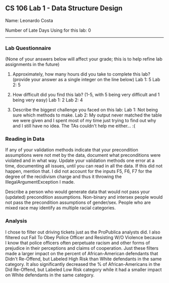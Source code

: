 ## CS 106 Lab 1 - Data Structure Design

Name: Leonardo Costa

Number of Late Days Using for this lab: 0

---

### Lab Questionnaire

(None of your answers below will affect your grade; this is to help refine lab
assignments in the future)

1. Approximately, how many hours did you take to complete this lab? (provide
  your answer as a single integer on the line below)
  Lab 1: 5
  Lab 2: 5

2. How difficult did you find this lab? (1-5, with 5 being very difficult and 1
  being very easy)
  Lab 1: 2
  Lab 2: 4

3. Describe the biggest challenge you faced on this lab:
  Lab 1: Not being sure which methods to make. 
  Lab 2: My output never matched the table we were given and I spent most of my time just trying to find out why and I still have no idea. The TAs couldn't help me either... :(
  
### Reading in Data

If any of your validation methods indicate that your precondition assumptions were not met by the data, document what preconditions were violated and in what way. Update your validation methods one error at a time, documenting all issues, until you can read in all the data. If this did not happen, mention that.
  I did not account for the inputs F5, F6, F7 for the degree of the recidivism charge and thus it throwing the IllegalArgumentException I made.

Describe a person who would generate data that would not pass your (updated) precondition assumptions.
  Non-binary and intersex people would not pass the precondition assumptions of gender/sex. People who are mixed race may identify as multiple racial categories.
 
### Analysis
I chose to filter out driving tickets just as the ProPublica analysts did. I also filtered out Fail To Obey Police Officer and Resisting W/O Violence because I know that police officers often perpetuate racism and other forms of prejudice in their perceptions and claims of cooperation. Just these filters made a larger impact on the percent of African-American defendants that Didn't Re-Offend, but Labeled High Risk than White defendants in the same category. It also significantly decreased the % of African-Americans in the Did Re-Offend, but Labeled Low Risk category while it had a smaller impact on White defendants in the same category.
